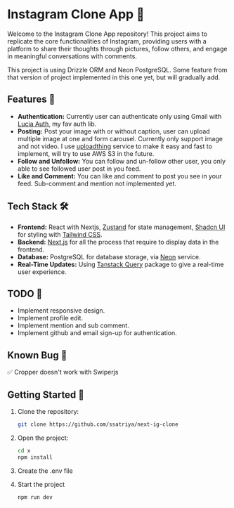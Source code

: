# Instagram Clone App 🚀

Welcome to the Instagram Clone App repository! This project aims to replicate the core functionalities of Instagram, providing users with a platform to share their thoughts through pictures, follow others, and engage in meaningful conversations with comments.

This project is using Drizzle ORM and Neon PostgreSQL. Some feature from that version of project implemented in this one yet, but will gradually add.

## Features 🌟

- **Authentication:** Currently user can authenticate only using Gmail with [Lucia Auth](https://lucia-auth.com/getting-started/), my fav auth lib.
- **Posting:** Post your image with or without caption, user can upload multiple image at one and form carousel. Currently only support image and not video. I use [uploadthing](https://uploadthing.com/) service to make it easy and fast to implement, will try to use AWS S3 in the future.
- **Follow and Unfollow:** You can follow and un-follow other user, you only able to see followed user post in you feed.
- **Like and Comment:** You can like and comment to post you see in your feed. Sub-comment and mention not implemented yet.

## Tech Stack 🛠️

- **Frontend:** React with Nextjs, [Zustand](https://zustand-demo.pmnd.rs/) for state management, [Shadcn UI](https://ui.shadcn.com/) for styling with [Tailwind CSS](https://tailwindcss.com/).
- **Backend:** [Next.js](https://nextjs.org/) for all the process that require to display data in the frontend.
- **Database:** PostgreSQL for database storage, via [Neon](https://neon.tech/) service.
- **Real-Time Updates:** Using [Tanstack Query](https://tanstack.com/) package to give a real-time user experience.

## TODO 📝

- Implement responsive design.
- Implement profile edit.
- Implement mention and sub comment.
- Implement github and email sign-up for authentication.

## Known Bug 🐞

✅ Cropper doesn't work with Swiperjs

## Getting Started 🚀

1.  Clone the repository:

    ```bash
    git clone https://github.com/ssatriya/next-ig-clone

    ```

2.  Open the project:

    ```bash
    cd x
    npm install
    ```

3.  Create the .env file
4.  Start the project
    ```bash
    npm run dev
    ```
